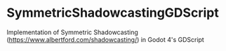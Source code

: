 # SymmetricShadowcastingGDScript
Implementation of Symmetric Shadowcasting (https://www.albertford.com/shadowcasting/) in Godot 4's GDScript
